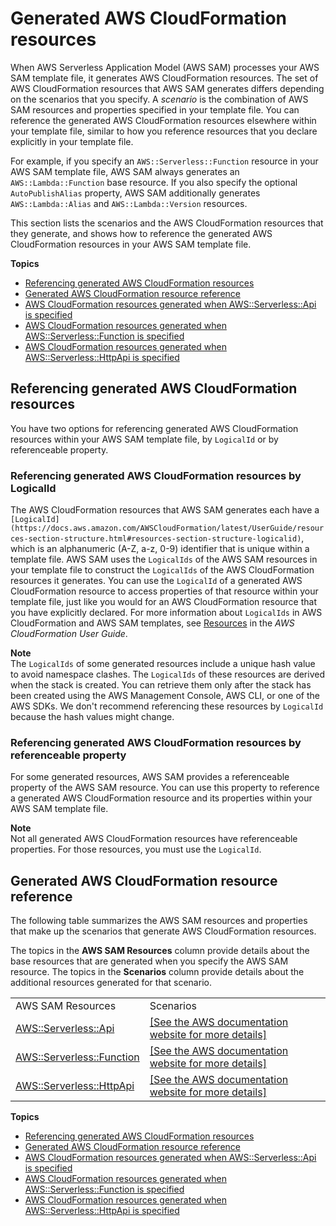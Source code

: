 # Generated AWS CloudFormation resources<a name="sam-specification-generated-resources"></a>

When AWS Serverless Application Model \(AWS SAM\) processes your AWS SAM template file, it generates AWS CloudFormation resources\. The set of AWS CloudFormation resources that AWS SAM generates differs depending on the scenarios that you specify\. A *scenario* is the combination of AWS SAM resources and properties specified in your template file\. You can reference the generated AWS CloudFormation resources elsewhere within your template file, similar to how you reference resources that you declare explicitly in your template file\.

For example, if you specify an `AWS::Serverless::Function` resource in your AWS SAM template file, AWS SAM always generates an `AWS::Lambda::Function` base resource\. If you also specify the optional `AutoPublishAlias` property, AWS SAM additionally generates `AWS::Lambda::Alias` and `AWS::Lambda::Version` resources\.

This section lists the scenarios and the AWS CloudFormation resources that they generate, and shows how to reference the generated AWS CloudFormation resources in your AWS SAM template file\.

**Topics**
+ [Referencing generated AWS CloudFormation resources](#sam-specification-generated-resources-referencing)
+ [Generated AWS CloudFormation resource reference](#sam-specification-generated-resources-scenarios)
+ [AWS CloudFormation resources generated when AWS::Serverless::Api is specified](sam-specification-generated-resources-api.md)
+ [AWS CloudFormation resources generated when AWS::Serverless::Function is specified](sam-specification-generated-resources-function.md)
+ [AWS CloudFormation resources generated when AWS::Serverless::HttpApi is specified](sam-specification-generated-resources-httpapi.md)

## Referencing generated AWS CloudFormation resources<a name="sam-specification-generated-resources-referencing"></a>

You have two options for referencing generated AWS CloudFormation resources within your AWS SAM template file, by `LogicalId` or by referenceable property\.

### Referencing generated AWS CloudFormation resources by LogicalId<a name="sam-specification-generated-resources-referencing-logicalid"></a>

The AWS CloudFormation resources that AWS SAM generates each have a `[LogicalId](https://docs.aws.amazon.com/AWSCloudFormation/latest/UserGuide/resources-section-structure.html#resources-section-structure-logicalid)`, which is an alphanumeric \(A\-Z, a\-z, 0\-9\) identifier that is unique within a template file\. AWS SAM uses the `LogicalIds` of the AWS SAM resources in your template file to construct the `LogicalIds` of the AWS CloudFormation resources it generates\. You can use the `LogicalId` of a generated AWS CloudFormation resource to access properties of that resource within your template file, just like you would for an AWS CloudFormation resource that you have explicitly declared\. For more information about `LogicalIds` in AWS CloudFormation and AWS SAM templates, see [Resources](https://docs.aws.amazon.com/AWSCloudFormation/latest/UserGuide/resources-section-structure.html) in the *AWS CloudFormation User Guide*\.

**Note**  
The `LogicalIds` of some generated resources include a unique hash value to avoid namespace clashes\. The `LogicalIds` of these resources are derived when the stack is created\. You can retrieve them only after the stack has been created using the AWS Management Console, AWS CLI, or one of the AWS SDKs\. We don't recommend referencing these resources by `LogicalId` because the hash values might change\.

### Referencing generated AWS CloudFormation resources by referenceable property<a name="sam-specification-generated-resources-referencing-referenceable-property"></a>

For some generated resources, AWS SAM provides a referenceable property of the AWS SAM resource\. You can use this property to reference a generated AWS CloudFormation resource and its properties within your AWS SAM template file\.

**Note**  
Not all generated AWS CloudFormation resources have referenceable properties\. For those resources, you must use the `LogicalId`\.

## Generated AWS CloudFormation resource reference<a name="sam-specification-generated-resources-scenarios"></a>

The following table summarizes the AWS SAM resources and properties that make up the scenarios that generate AWS CloudFormation resources\.

The topics in the **AWS SAM Resources** column provide details about the base resources that are generated when you specify the AWS SAM resource\. The topics in the **Scenarios** column provide details about the additional resources generated for that scenario\.


|  |  | 
| --- |--- |
|  AWS SAM Resources  |  Scenarios  | 
| [AWS::Serverless::Api](sam-specification-generated-resources-api.md) |  [\[See the AWS documentation website for more details\]](http://docs.aws.amazon.com/serverless-application-model/latest/developerguide/sam-specification-generated-resources.html)  | 
| [AWS::Serverless::Function](sam-specification-generated-resources-function.md) |  [\[See the AWS documentation website for more details\]](http://docs.aws.amazon.com/serverless-application-model/latest/developerguide/sam-specification-generated-resources.html)  | 
| [AWS::Serverless::HttpApi](sam-specification-generated-resources-httpapi.md) |  [\[See the AWS documentation website for more details\]](http://docs.aws.amazon.com/serverless-application-model/latest/developerguide/sam-specification-generated-resources.html)  | 

**Topics**
+ [Referencing generated AWS CloudFormation resources](#sam-specification-generated-resources-referencing)
+ [Generated AWS CloudFormation resource reference](#sam-specification-generated-resources-scenarios)
+ [AWS CloudFormation resources generated when AWS::Serverless::Api is specified](sam-specification-generated-resources-api.md)
+ [AWS CloudFormation resources generated when AWS::Serverless::Function is specified](sam-specification-generated-resources-function.md)
+ [AWS CloudFormation resources generated when AWS::Serverless::HttpApi is specified](sam-specification-generated-resources-httpapi.md)